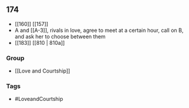 ## 174
- [[160]] [[157]] 
- A and [[A-3]], rivals in love, agree to meet at a certain hour, call on B, and ask her to choose between them
- [[183]] [[810 | 810a]] 


### Group
- [[Love and Courtship]]

### Tags
- #LoveandCourtship

